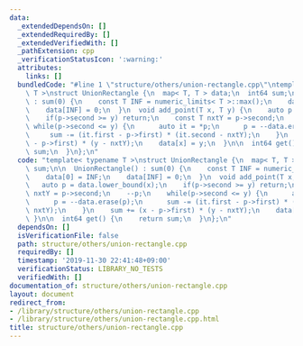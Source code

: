 ```yaml
---
data:
  _extendedDependsOn: []
  _extendedRequiredBy: []
  _extendedVerifiedWith: []
  _pathExtension: cpp
  _verificationStatusIcon: ':warning:'
  attributes:
    links: []
  bundledCode: "#line 1 \"structure/others/union-rectangle.cpp\"\ntemplate< typename\
    \ T >\nstruct UnionRectangle {\n  map< T, T > data;\n  int64 sum;\n\n  UnionRectangle()\
    \ : sum(0) {\n    const T INF = numeric_limits< T >::max();\n    data[0] = INF;\n\
    \    data[INF] = 0;\n  }\n  void add_point(T x, T y) {\n    auto p = data.lower_bound(x);\n\
    \    if(p->second >= y) return;\n    const T nxtY = p->second;\n    --p;\n   \
    \ while(p->second <= y) {\n      auto it = *p;\n      p = --data.erase(p);\n \
    \     sum -= (it.first - p->first) * (it.second - nxtY);\n    }\n    sum += (x\
    \ - p->first) * (y - nxtY);\n    data[x] = y;\n  }\n\n  int64 get() {\n    return\
    \ sum;\n  }\n};\n"
  code: "template< typename T >\nstruct UnionRectangle {\n  map< T, T > data;\n  int64\
    \ sum;\n\n  UnionRectangle() : sum(0) {\n    const T INF = numeric_limits< T >::max();\n\
    \    data[0] = INF;\n    data[INF] = 0;\n  }\n  void add_point(T x, T y) {\n \
    \   auto p = data.lower_bound(x);\n    if(p->second >= y) return;\n    const T\
    \ nxtY = p->second;\n    --p;\n    while(p->second <= y) {\n      auto it = *p;\n\
    \      p = --data.erase(p);\n      sum -= (it.first - p->first) * (it.second -\
    \ nxtY);\n    }\n    sum += (x - p->first) * (y - nxtY);\n    data[x] = y;\n \
    \ }\n\n  int64 get() {\n    return sum;\n  }\n};\n"
  dependsOn: []
  isVerificationFile: false
  path: structure/others/union-rectangle.cpp
  requiredBy: []
  timestamp: '2019-11-30 22:41:48+09:00'
  verificationStatus: LIBRARY_NO_TESTS
  verifiedWith: []
documentation_of: structure/others/union-rectangle.cpp
layout: document
redirect_from:
- /library/structure/others/union-rectangle.cpp
- /library/structure/others/union-rectangle.cpp.html
title: structure/others/union-rectangle.cpp
---
```

